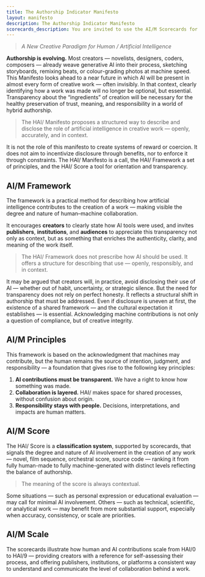 ```yaml
---
title: The Authorship Indicator Manifesto
layout: manifesto
description: The Authorship Indicator Manifesto
scorecards_description: You are invited to use the AI/M Scorecards for your own creation
---
```


> *A New Creative Paradigm for Human / Artificial Intelligence*

**Authorship is evolving.** Most creators — novelists, designers, coders, composers — already weave generative AI into their process, sketching storyboards, remixing beats, or colour-grading photos at machine speed. 
This Manifesto looks ahead to a near future in which AI will be present in almost every form of creative work — often invisibly. In that context, clearly identifying how a work was made will no longer be optional, but essential. Transparency about the “ingredients” of creation will be necessary for the healthy preservation of trust, meaning, and responsibility in a world of hybrid authorship.

> The HAI/ Manifesto proposes a structured way to describe and disclose the role of artificial intelligence in creative work — openly, accurately, and in context.

It is not the role of this manifesto to create systems of reward or coercion. It does not aim to incentivize disclosure through benefits, nor to enforce it through constraints. The HAI/ Manifesto is a call, the HAI/ Framework a set of principles, and the HAI/ Score a tool for orientation and transparency.

## AI/M Framework

The framework is a practical method for describing how artificial intelligence contributes to the creation of a work — making visible the degree and nature of human–machine collaboration.

It encourages **creators** to clearly state how AI tools were used, and invites **publishers**, **institutions**, and **audiences** to appreciate this transparency not only as context, but as something that enriches the authenticity, clarity, and meaning of the work itself.

> The HAI/ Framework does not prescribe how AI should be used. It offers a structure for describing that use — openly, responsibly, and in context.

It may be argued that creators will, in practice, avoid disclosing their use of AI — whether out of habit, uncertainty, or strategic silence. But the need for transparency does not rely on perfect honesty. It reflects a structural shift in authorship that must be addressed. Even if disclosure is uneven at first, the existence of a shared framework — and the cultural expectation it establishes — is essential. Acknowledging machine contributions is not only a question of compliance, but of creative integrity.

## AI/M Principles

This framework is based on the acknowledgment that machines may contribute, but the human remains the source of intention, judgment, and responsibility — a foundation that gives rise to the following key principles:

1. **AI contributions must be transparent.** We have a right to know how something was made.  
2. **Collaboration is layered.** HAI/ makes space for shared processes, without confusion about origin.
3. **Responsibility stays with people.** Decisions, interpretations, and impacts are human matters.


## AI/M Score

The HAI/ Score is a **classification system**, supported by scorecards, that signals the degree and nature of AI involvement in the creation of any work — novel, film sequence, orchestral score, source code — ranking it from fully human-made to fully machine-generated with distinct levels reflecting the balance of authorship.

> The meaning of the score is always contextual. 

Some situations — such as personal expression or educational evaluation — may call for minimal AI involvement. Others — such as technical, scientific, or analytical work — may benefit from more substantial support, especially when accuracy, consistency, or scale are priorities.

## AI/M Scale

The scorecards illustrate how human and AI contributions scale from HAI/0 to HAI/9 — providing creators with a reference for self-assessing their process, and offering publishers, institutions, or platforms a consistent way to understand and communicate the level of collaboration behind a work.